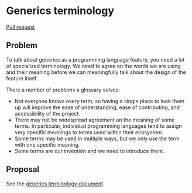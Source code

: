 # Generics terminology

<!--
Part of the Carbon Language project, under the Apache License v2.0 with LLVM
Exceptions. See /LICENSE for license information.
SPDX-License-Identifier: Apache-2.0 WITH LLVM-exception
-->

[Pull request](https://github.com/carbon-language/carbon-lang/pull/447)

## Problem

To talk about generics as a programming language feature, you need a lot of
specialized terminology. We need to agree on the words we are using and their
meaning before we can meaningfully talk about the design of the feature itself.

There a number of problems a glossary solves:

-   Not everyone knows every term, so having a single place to look them up will
    improve the ease of understanding, ease of contributing, and accessibility
    of the project.
-   There may not be widespread agreement on the meaning of some terms. In
    particular, individual programming languages tend to assign very specific
    meanings to terms used within their ecosystem.
-   Some terms may be used in multiple ways, but we only use the term with one
    specific meaning.
-   Some terms are our invention and we need to introduce them.

## Proposal

See the [generics terminology document](../docs/design/generics/terminology.md).
